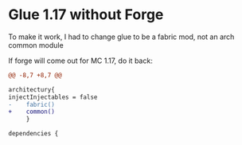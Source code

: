 # Glue 1.17 without Forge  

To make it work, I had to change glue to be a fabric mod, not an arch common module  

If forge will come out for MC 1.17, do it back:

```diff
@@ -8,7 +8,7 @@

architectury{
injectInjectables = false
-    fabric()
+    common()
     }

dependencies {

```

